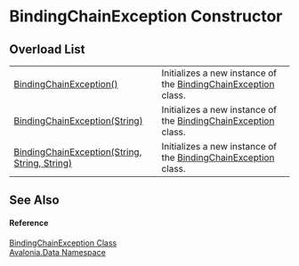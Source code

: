 # BindingChainException Constructor


## Overload List
<table>
<tr>
<td><a href="M_Avalonia_Data_BindingChainException__ctor">BindingChainException()</a></td>
<td>Initializes a new instance of the <a href="T_Avalonia_Data_BindingChainException">BindingChainException</a> class.</td>
</tr>
<tr>
<td><a href="M_Avalonia_Data_BindingChainException__ctor_2">BindingChainException(String)</a></td>
<td>Initializes a new instance of the <a href="T_Avalonia_Data_BindingChainException">BindingChainException</a> class.</td>
</tr>
<tr>
<td><a href="M_Avalonia_Data_BindingChainException__ctor_1">BindingChainException(String, String, String)</a></td>
<td>Initializes a new instance of the <a href="T_Avalonia_Data_BindingChainException">BindingChainException</a> class.</td>
</tr>
</table>

## See Also


#### Reference
<a href="T_Avalonia_Data_BindingChainException">BindingChainException Class</a>  
<a href="N_Avalonia_Data">Avalonia.Data Namespace</a>  
